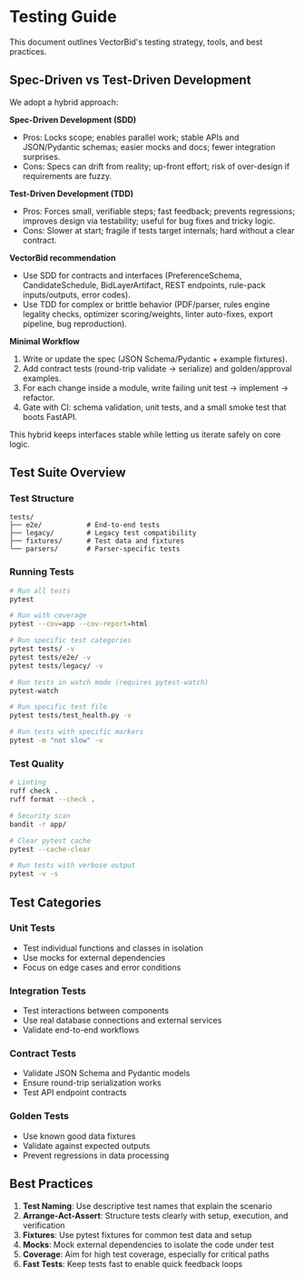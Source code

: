 # Testing Guide

This document outlines VectorBid's testing strategy, tools, and best practices.

## Spec-Driven vs Test-Driven Development

We adopt a hybrid approach:

**Spec-Driven Development (SDD)**
- Pros: Locks scope; enables parallel work; stable APIs and JSON/Pydantic schemas; easier mocks and docs; fewer integration surprises.
- Cons: Specs can drift from reality; up-front effort; risk of over-design if requirements are fuzzy.

**Test-Driven Development (TDD)**
- Pros: Forces small, verifiable steps; fast feedback; prevents regressions; improves design via testability; useful for bug fixes and tricky logic.
- Cons: Slower at start; fragile if tests target internals; hard without a clear contract.

**VectorBid recommendation**
- Use SDD for contracts and interfaces (PreferenceSchema, CandidateSchedule, BidLayerArtifact, REST endpoints, rule-pack inputs/outputs, error codes).
- Use TDD for complex or brittle behavior (PDF/parser, rules engine legality checks, optimizer scoring/weights, linter auto-fixes, export pipeline, bug reproduction).

**Minimal Workflow**
1. Write or update the spec (JSON Schema/Pydantic + example fixtures).
2. Add contract tests (round-trip validate → serialize) and golden/approval examples.
3. For each change inside a module, write failing unit test → implement → refactor.
4. Gate with CI: schema validation, unit tests, and a small smoke test that boots FastAPI.

This hybrid keeps interfaces stable while letting us iterate safely on core logic.

## Test Suite Overview

### Test Structure
```
tests/
├── e2e/           # End-to-end tests
├── legacy/        # Legacy test compatibility
├── fixtures/      # Test data and fixtures
└── parsers/       # Parser-specific tests
```

### Running Tests

```bash
# Run all tests
pytest

# Run with coverage
pytest --cov=app --cov-report=html

# Run specific test categories
pytest tests/ -v
pytest tests/e2e/ -v
pytest tests/legacy/ -v

# Run tests in watch mode (requires pytest-watch)
pytest-watch

# Run specific test file
pytest tests/test_health.py -v

# Run tests with specific markers
pytest -m "not slow" -v
```

### Test Quality

```bash
# Linting
ruff check .
ruff format --check .

# Security scan
bandit -r app/

# Clear pytest cache
pytest --cache-clear

# Run tests with verbose output
pytest -v -s
```

## Test Categories

### Unit Tests
- Test individual functions and classes in isolation
- Use mocks for external dependencies
- Focus on edge cases and error conditions

### Integration Tests
- Test interactions between components
- Use real database connections and external services
- Validate end-to-end workflows

### Contract Tests
- Validate JSON Schema and Pydantic models
- Ensure round-trip serialization works
- Test API endpoint contracts

### Golden Tests
- Use known good data fixtures
- Validate against expected outputs
- Prevent regressions in data processing

## Best Practices

1. **Test Naming**: Use descriptive test names that explain the scenario
2. **Arrange-Act-Assert**: Structure tests clearly with setup, execution, and verification
3. **Fixtures**: Use pytest fixtures for common test data and setup
4. **Mocks**: Mock external dependencies to isolate the code under test
5. **Coverage**: Aim for high test coverage, especially for critical paths
6. **Fast Tests**: Keep tests fast to enable quick feedback loops
